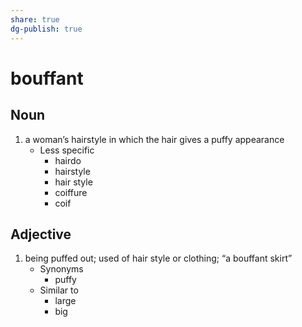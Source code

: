 ```yaml
---
share: true
dg-publish: true
---
```

# bouffant


## Noun

1. a woman’s hairstyle in which the hair gives a puffy appearance
	- Less specific
		- hairdo
		- hairstyle
		- hair style
		- coiffure
		- coif

## Adjective

1. being puffed out; used of hair style or clothing; “a bouffant skirt”
	- Synonyms
		- puffy
	- Similar to
		- large
		- big